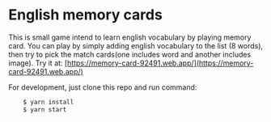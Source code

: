 # English memory cards
This is small game intend to learn english vocabulary by playing memory card. 
You can play by simply adding english vocabulary to the list (8 words), then try to pick the match cards(one includes word and another includes image).
Try it at: [https://memory-card-92491.web.app/](https://memory-card-92491.web.app/)

For development, just clone this repo and run command:
```sh
    $ yarn install
    $ yarn start
```
